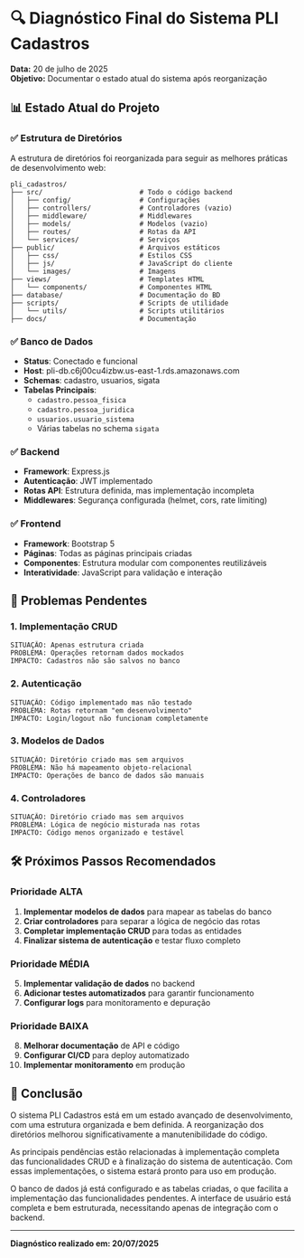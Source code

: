 # 🔍 Diagnóstico Final do Sistema PLI Cadastros

**Data:** 20 de julho de 2025  
**Objetivo:** Documentar o estado atual do sistema após reorganização

## 📊 Estado Atual do Projeto

### ✅ Estrutura de Diretórios
A estrutura de diretórios foi reorganizada para seguir as melhores práticas de desenvolvimento web:

```
pli_cadastros/
├── src/                        # Todo o código backend
│   ├── config/                 # Configurações
│   ├── controllers/            # Controladores (vazio)
│   ├── middleware/             # Middlewares
│   ├── models/                 # Modelos (vazio)
│   ├── routes/                 # Rotas da API
│   └── services/               # Serviços
├── public/                     # Arquivos estáticos
│   ├── css/                    # Estilos CSS
│   ├── js/                     # JavaScript do cliente
│   └── images/                 # Imagens
├── views/                      # Templates HTML
│   └── components/             # Componentes HTML
├── database/                   # Documentação do BD
├── scripts/                    # Scripts de utilidade
│   └── utils/                  # Scripts utilitários
├── docs/                       # Documentação
```

### ✅ Banco de Dados
- **Status**: Conectado e funcional
- **Host**: pli-db.c6j00cu4izbw.us-east-1.rds.amazonaws.com
- **Schemas**: cadastro, usuarios, sigata
- **Tabelas Principais**:
  - `cadastro.pessoa_fisica`
  - `cadastro.pessoa_juridica`
  - `usuarios.usuario_sistema`
  - Várias tabelas no schema `sigata`

### ✅ Backend
- **Framework**: Express.js
- **Autenticação**: JWT implementado
- **Rotas API**: Estrutura definida, mas implementação incompleta
- **Middlewares**: Segurança configurada (helmet, cors, rate limiting)

### ✅ Frontend
- **Framework**: Bootstrap 5
- **Páginas**: Todas as páginas principais criadas
- **Componentes**: Estrutura modular com componentes reutilizáveis
- **Interatividade**: JavaScript para validação e interação

## 🚨 Problemas Pendentes

### 1. Implementação CRUD
```
SITUAÇÃO: Apenas estrutura criada
PROBLEMA: Operações retornam dados mockados
IMPACTO: Cadastros não são salvos no banco
```

### 2. Autenticação
```
SITUAÇÃO: Código implementado mas não testado
PROBLEMA: Rotas retornam "em desenvolvimento"
IMPACTO: Login/logout não funcionam completamente
```

### 3. Modelos de Dados
```
SITUAÇÃO: Diretório criado mas sem arquivos
PROBLEMA: Não há mapeamento objeto-relacional
IMPACTO: Operações de banco de dados são manuais
```

### 4. Controladores
```
SITUAÇÃO: Diretório criado mas sem arquivos
PROBLEMA: Lógica de negócio misturada nas rotas
IMPACTO: Código menos organizado e testável
```

## 🛠️ Próximos Passos Recomendados

### Prioridade ALTA
1. **Implementar modelos de dados** para mapear as tabelas do banco
2. **Criar controladores** para separar a lógica de negócio das rotas
3. **Completar implementação CRUD** para todas as entidades
4. **Finalizar sistema de autenticação** e testar fluxo completo

### Prioridade MÉDIA
5. **Implementar validação de dados** no backend
6. **Adicionar testes automatizados** para garantir funcionamento
7. **Configurar logs** para monitoramento e depuração

### Prioridade BAIXA
8. **Melhorar documentação** de API e código
9. **Configurar CI/CD** para deploy automatizado
10. **Implementar monitoramento** em produção

## 📝 Conclusão

O sistema PLI Cadastros está em um estado avançado de desenvolvimento, com uma estrutura organizada e bem definida. A reorganização dos diretórios melhorou significativamente a manutenibilidade do código.

As principais pendências estão relacionadas à implementação completa das funcionalidades CRUD e à finalização do sistema de autenticação. Com essas implementações, o sistema estará pronto para uso em produção.

O banco de dados já está configurado e as tabelas criadas, o que facilita a implementação das funcionalidades pendentes. A interface de usuário está completa e bem estruturada, necessitando apenas de integração com o backend.

---

**Diagnóstico realizado em: 20/07/2025**